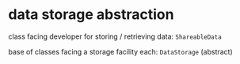 # data storage abstraction
 
class facing developer for storing / retrieving data: `ShareableData`

base of classes facing a storage facility each: `DataStorage` (abstract)

